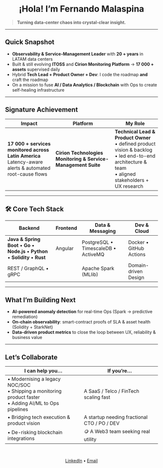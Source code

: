 <h1 align="center">¡Hola! I’m Fernando Malaspina</h1>

> **Turning data-center chaos into crystal-clear insight.**

---

## Quick Snapshot
- **Observability & Service-Management Leader** with **20 + years** in LATAM data centers  
- Built & still evolving **ITOSS** and **Cirion Monitoring Platform** → **17 000 + assets** supervised daily  
- Hybrid **Tech Lead + Product Owner + Dev**: I code the roadmap **and** craft the roadmap  
- On a mission to fuse **AI / Data Analytics / Blockchain** with Ops to create self-healing infrastructure  

---

## Signature Achievement

| Impact | Platform | My Role |
|--------|----------|---------|
| **17 000 + services monitored across Latin America**<br>Latency-aware alerts & automated root-cause flows | **Cirion Technologies Monitoring & Service-Management Suite** | **Technical Lead & Product Owner**<br>• defined product vision & backlog<br>• led end-to-end architecture & team<br>• aligned stakeholders + UX research |

---

## 🛠️ Core Tech Stack

| Backend | Frontend | Data & Messaging | Dev & Cloud |
|---------|----------|------------------|-------------|
| **Java & Spring Boot** • **Go** • **Node.js** • **Python** • **Solidity** • **Rust** | Angular | PostgreSQL • TimescaleDB • ActiveMQ | Docker • GitHub Actions |
| REST / GraphQL • gRPC |  | Apache Spark (MLlib) | Domain-driven Design |


---

## What I’m Building Next
- **AI-powered anomaly detection** for real-time Ops (Spark → predictive remediation)  
- **On-chain observability**: smart-contract proofs of SLA & asset health (Solidity + StarkNet)  
- **Data-driven product metrics** to close the loop between UX, reliability & business value  

---

## Let’s Collaborate
| I can help you… | If you’re… |
|-----------------|-----------|
| • Modernising a legacy NOC/SOC<br>• Shipping a monitoring product faster<br>• Adding AI/ML to Ops pipelines | A SaaS / Telco / FinTech scaling fast |
| • Bridging tech execution & product vision | A startup needing fractional CTO / PO / DEV|
| • De-risking blockchain integrations | 🪙 A Web3 team seeking real utility |


<br>

<p align="center">
  <a href="https://www.linkedin.com/in/fmalaspina/">LinkedIn</a> • 
  <a href="mailto:f_malaspina@hotmail.com">Email</a>
</p>
